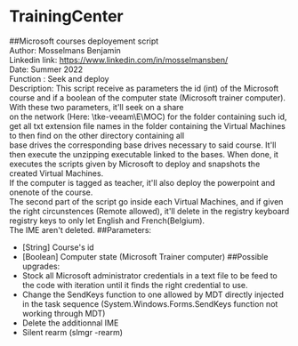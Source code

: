 # TrainingCenter  

##Microsoft courses deployement script  
    Author: Mosselmans Benjamin  
    Linkedin link: https://www.linkedin.com/in/mosselmansben/  
    Date: Summer 2022  
    Function : Seek and deploy  
    Description: This script receive as parameters the id (int) of the Microsoft course and if a boolean of the computer state (Microsoft trainer computer). With these       two parameters, it'll seek on a share  
    on the network (Here: \\tke-veeam\E\MOC) for the folder containing such id, get all txt extension file names in the folder containing the Virtual Machines to then       find on the other directory containing all  
    base drives the corresponding base drives necessary to said course. It'll then execute the unzipping executable linked to the bases. When done, it executes the           scripts given by Microsoft to deploy and snapshots the created Virtual Machines.  
    If the computer is tagged as teacher, it'll also deploy the powerpoint and onenote of the course.  
    The second part of the script go inside each Virtual Machines, and if given the right circunstences (Remote allowed), it'll delete in the registry keyboard registry     keys to only let English and French(Belgium).  
    The IME aren't deleted. 
##Parameters: 
- [String] Course's id
- [Boolean] Computer state (Microsoft Trainer computer)
##Possible upgrades: 
- Stock all Microsoft administrator credentials in a text file to be feed to the code with iteration until it finds the right credential to use.
- Change the SendKeys function to one allowed by MDT directly injected in the task sequence (System.Windows.Forms.SendKeys function not working                             through MDT)
- Delete the additionnal IME
- Silent rearm (slmgr -rearm)
